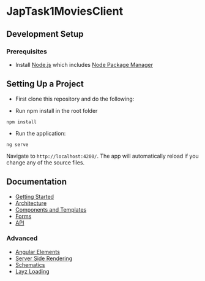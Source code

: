 # JapTask1MoviesClient

## Development Setup

### Prerequisites
- Install [Node.js](https://nodejs.org/en/) which includes [Node Package Manager](https://docs.npmjs.com/getting-started)

## Setting Up a Project

- First clone this repository and do the following:

- Run npm install in the root folder
```
npm install
```

- Run the application:
```
ng serve
```

Navigate to `http://localhost:4200/`. The app will automatically reload if you change any of the source files.


## Documentation

- [Getting Started](https://angular.io/start)
- [Architecture](https://angular.io/guide/architecture)
- [Components and Templates](https://angular.io/start#template-syntax)
- [Forms](https://angular.io/guide/forms-overview)
- [API](https://angular.io/api)

### Advanced
- [Angular Elements](https://angular.io/guide/elements)
- [Server Side Rendering](https://angular.io/guide/universal)
- [Schematics](https://angular.io/guide/schematics)
- [Layz Loading](https://angular.io/guide/lazy-loading-ngmodules)
